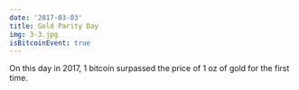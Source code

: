 ```yaml
---
date: '2017-03-03'
title: Gold Parity Day
img: 3-3.jpg
isBitcoinEvent: true
---
```


On this day in 2017, 1 bitcoin surpassed the price of 1 oz of gold for the first time.
